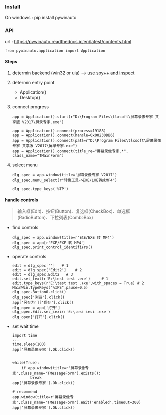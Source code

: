 ### Install

On windows : pip install pywinauto

### API

url : https://pywinauto.readthedocs.io/en/latest/contents.html

```
from pywinauto.application import Application
```

#### Steps

1. determin backend (win32 or uia)  --> [use spy++ and inspect](https://github.com/blackrosezy/gui-inspect-tool) 

2. determin entry point    

   - Application()
   - Desktop()

3. connect progress

   ```
   app = Application().start(r"D:\Program Files\tlxsoft\屏幕录像专家 共享版 V2017\屏录专家.exe")
   
   app = Application().connect(process=19188)
   app = Application().connect(handle=0x00230DB6)
   app = Application().connect(path=r"D:\Program Files\tlxsoft\屏幕录像专家 共享版 V2017\屏录专家.exe")
   app = Application().connect(title_re="屏幕录像专家.*", class_name="TMainForm")
   ```

4. select menu

   ```
   dlg_spec = app.window(title='屏幕录像专家 V2017')
   dlg_spec.menu_select(r"转换工具->EXE/LXE转成MP4")
   
   dlg_spec.type_keys('%TP')
   ```

#### handle controls  

> 输入框(Edit)、按钮(Button)、复选框(CheckBox)、单选框(RadioButton)、下拉列表(ComboBox)

- find controls

  ```
  dlg_spec = app.window(title=r'EXE/EXE 转 MP4')
  dlg_spec = app[r'EXE/EXE 转 MP4']
  dlg_spec.print_control_identifiers()
  ```

- operate controls

  ```
  edit = dlg_spec['']   # 1
  edit = dlg_spec['Edit2']    # 2
  edit = dlg_spec.Edit2   # 3
  edit.set_text(r'E:\test test .exe')     # 1
  edit.type_keys(r'E:\test test .exe',with_spaces = True) # 2
  MainWin.TypeKeys("%IPS",pause=0.5)
  dlg_spec.Button0.click()
  dlg_spec['浏览'].click()
  app['另存为']['保存'].click()
  dlg_open = app['打开']
  dlg_open.Edit.set_text(r'E:\test test .exe')
  dlg_open['打开'].click()
  ```

- set wait time

  ```
  import time
  ...
  time.sleep(100)
  app['屏幕录像专家'].Ok.click()
  
  
  while(True):
      if app.window(title=r'屏幕录像专家',class_name='TMessageForm').exists():
          break
  app['屏幕录像专家'].Ok.click()
  
  # recommend
  app.window(title=r'屏幕录像专家',class_name='TMessageForm').Wait('enabled',timeout=300)
  app['屏幕录像专家'].Ok.click()
  ```

  